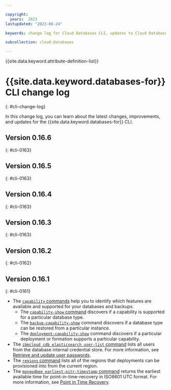 ```yaml
---

copyright:
  years:  2023
lastupdated: "2023-08-24"

keywords: change log for Cloud Databases CLI, updates to Cloud Databases CLI

subcollection: cloud-databases

---
```


{{site.data.keyword.attribute-definition-list}}

# {{site.data.keyword.databases-for}} CLI change log
{: #cli-change-log}

In this change log, you can learn about the latest changes, improvements, and updates for the {{site.data.keyword.databases-for}} CLI. 

## Version 0.16.6
{: #cli-0163}

## Version 0.16.5
{: #cli-0163}

## Version 0.16.4
{: #cli-0163}

## Version 0.16.3
{: #cli-0163}

## Version 0.16.2
{: #cli-0162}

## Version 0.16.1
{: #cli-0161}

- The [`capability` commands](/docs/databases-cli-plugin?topic=databases-cli-plugin-cdb-reference#capability) help you to identify which features are available and supported for your databases and backups.
   - The [`capability-show` command](/docs/databases-cli-plugin?topic=databases-cli-plugin-cdb-reference#capability-show) discovers if a capability is supported for a particular database type.
   - The [`backup-capability-show`](/docs/databases-cli-plugin?topic=databases-cli-plugin-cdb-reference#capability-backup-show) command discovers if a database type can be restored from a particular instance.
   - The [`deployment-capability-show`](/docs/databases-cli-plugin?topic=databases-cli-plugin-cdb-reference#deployment-capability-show) command discovers if a particular deployment or formation supports a particular capability.
- The [`ibmcloud cdb elasticsearch user-list` command](/docs/databases-cli-plugin?topic=databases-cli-plugin-cdb-reference#elasticsearch-user-list) lists all users from the database internal credential store. For more information, see [Retrieve and update user passwords](/docs/databases-for-elasticsearch?topic=databases-for-elasticsearch-upgrading&interface=cli#esupgrade-retrieve-update-user-passwords).
- The [`regions` command](/docs/databases-cli-plugin?topic=databases-cli-plugin-cdb-reference#regions) lists all of the regions that deployments can be provisioned into from the current region.
- The [`mongodbee earliest-pitr-timestamp` command](/docs/databases-cli-plugin?topic=databases-cli-plugin-cdb-reference#mongodbee-earliest-pitr-timestamp) returns the earliest available time for point-in-time-recovery in ISO8601 UTC format. For more information, see [Point in Time Recovery](/docs/databases-for-mongodb?topic=databases-for-mongodb-pitr&interface=ui).

